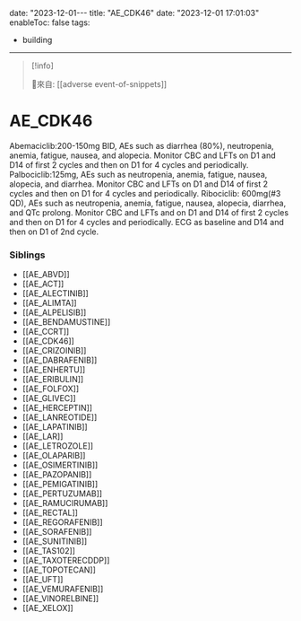 date: "2023-12-01---
title: "AE_CDK46"
date: "2023-12-01 17:01:03"
enableToc: false
tags:
  - building
---
> [!info]
>
> 🌱來自: [[adverse event-of-snippets]]
# AE_CDK46
Abemaciclib:200-150mg BID, AEs such as diarrhea (80%), neutropenia, anemia, fatigue, nausea, and alopecia. Monitor CBC and LFTs on D1 and D14 of first 2 cycles and then on D1 for 4 cycles and periodically.
Palbociclib:125mg, AEs such as neutropenia, anemia, fatigue, nausea, alopecia, and diarrhea. Monitor CBC and LFTs on D1 and D14 of first 2 cycles and then on D1 for 4 cycles and periodically.
Ribociclib: 600mg(#3 QD), AEs such as neutropenia, anemia, fatigue, nausea, alopecia, diarrhea, and QTc prolong. Monitor CBC and LFTs and on D1 and D14 of first 2 cycles and then on D1 for 4 cycles and periodically. ECG as baseline and D14 and then on D1 of 2nd cycle.
### Siblings
- [[AE_ABVD]]
- [[AE_ACT]]
- [[AE_ALECTINIB]]
- [[AE_ALIMTA]]
- [[AE_ALPELISIB]]
- [[AE_BENDAMUSTINE]]
- [[AE_CCRT]]
- [[AE_CDK46]]
- [[AE_CRIZOINIB]]
- [[AE_DABRAFENIB]]
- [[AE_ENHERTU]]
- [[AE_ERIBULIN]]
- [[AE_FOLFOX]]
- [[AE_GLIVEC]]
- [[AE_HERCEPTIN]]
- [[AE_LANREOTIDE]]
- [[AE_LAPATINIB]]
- [[AE_LAR]]
- [[AE_LETROZOLE]]
- [[AE_OLAPARIB]]
- [[AE_OSIMERTINIB]]
- [[AE_PAZOPANIB]]
- [[AE_PEMIGATINIB]]
- [[AE_PERTUZUMAB]]
- [[AE_RAMUCIRUMAB]]
- [[AE_RECTAL]]
- [[AE_REGORAFENIB]]
- [[AE_SORAFENIB]]
- [[AE_SUNITINIB]]
- [[AE_TAS102]]
- [[AE_TAXOTERECDDP]]
- [[AE_TOPOTECAN]]
- [[AE_UFT]]
- [[AE_VEMURAFENIB]]
- [[AE_VINORELBINE]]
- [[AE_XELOX]]
